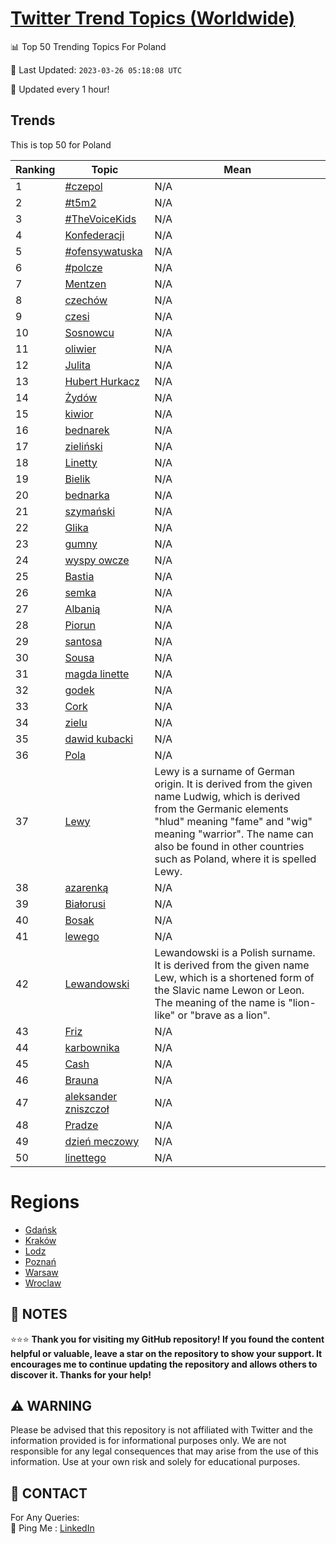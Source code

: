 [Twitter Trend Topics (Worldwide)](https://github.com/ErcinDedeoglu/Twitter-Trend-Topics)
==========


📊 Top 50 Trending Topics For Poland

📆 Last Updated: `2023-03-26 05:18:08 UTC`

🔧 Updated every 1 hour!


## Trends

This is top 50 for Poland

| Ranking | Topic | Mean |
| ------- | ------------ | ------------ |
| 1 | [#czepol](http://twitter.com/search?q=%23czepol) | N/A |
| 2 | [#t5m2](http://twitter.com/search?q=%23t5m2) | N/A |
| 3 | [#TheVoiceKids](http://twitter.com/search?q=%23TheVoiceKids) | N/A |
| 4 | [Konfederacji](http://twitter.com/search?q=Konfederacji) | N/A |
| 5 | [#ofensywatuska](http://twitter.com/search?q=%23ofensywatuska) | N/A |
| 6 | [#polcze](http://twitter.com/search?q=%23polcze) | N/A |
| 7 | [Mentzen](http://twitter.com/search?q=Mentzen) | N/A |
| 8 | [czechów](http://twitter.com/search?q=czech%c3%b3w) | N/A |
| 9 | [czesi](http://twitter.com/search?q=czesi) | N/A |
| 10 | [Sosnowcu](http://twitter.com/search?q=Sosnowcu) | N/A |
| 11 | [oliwier](http://twitter.com/search?q=oliwier) | N/A |
| 12 | [Julita](http://twitter.com/search?q=Julita) | N/A |
| 13 | [Hubert Hurkacz](http://twitter.com/search?q=Hubert+Hurkacz) | N/A |
| 14 | [Żydów](http://twitter.com/search?q=%c5%bbyd%c3%b3w) | N/A |
| 15 | [kiwior](http://twitter.com/search?q=kiwior) | N/A |
| 16 | [bednarek](http://twitter.com/search?q=bednarek) | N/A |
| 17 | [zieliński](http://twitter.com/search?q=zieli%c5%84ski) | N/A |
| 18 | [Linetty](http://twitter.com/search?q=Linetty) | N/A |
| 19 | [Bielik](http://twitter.com/search?q=Bielik) | N/A |
| 20 | [bednarka](http://twitter.com/search?q=bednarka) | N/A |
| 21 | [szymański](http://twitter.com/search?q=szyma%c5%84ski) | N/A |
| 22 | [Glika](http://twitter.com/search?q=Glika) | N/A |
| 23 | [gumny](http://twitter.com/search?q=gumny) | N/A |
| 24 | [wyspy owcze](http://twitter.com/search?q=wyspy+owcze) | N/A |
| 25 | [Bastia](http://twitter.com/search?q=Bastia) | N/A |
| 26 | [semka](http://twitter.com/search?q=semka) | N/A |
| 27 | [Albanią](http://twitter.com/search?q=Albani%c4%85) | N/A |
| 28 | [Piorun](http://twitter.com/search?q=Piorun) | N/A |
| 29 | [santosa](http://twitter.com/search?q=santosa) | N/A |
| 30 | [Sousa](http://twitter.com/search?q=Sousa) | N/A |
| 31 | [magda linette](http://twitter.com/search?q=magda+linette) | N/A |
| 32 | [godek](http://twitter.com/search?q=godek) | N/A |
| 33 | [Cork](http://twitter.com/search?q=Cork) | N/A |
| 34 | [zielu](http://twitter.com/search?q=zielu) | N/A |
| 35 | [dawid kubacki](http://twitter.com/search?q=dawid+kubacki) | N/A |
| 36 | [Pola](http://twitter.com/search?q=Pola) | N/A |
| 37 | [Lewy](http://twitter.com/search?q=Lewy) | Lewy is a surname of German origin. It is derived from the given name Ludwig, which is derived from the Germanic elements "hlud" meaning "fame" and "wig" meaning "warrior". The name can also be found in other countries such as Poland, where it is spelled Lewy. |
| 38 | [azarenką](http://twitter.com/search?q=azarenk%c4%85) | N/A |
| 39 | [Białorusi](http://twitter.com/search?q=Bia%c5%82orusi) | N/A |
| 40 | [Bosak](http://twitter.com/search?q=Bosak) | N/A |
| 41 | [lewego](http://twitter.com/search?q=lewego) | N/A |
| 42 | [Lewandowski](http://twitter.com/search?q=Lewandowski) | Lewandowski is a Polish surname. It is derived from the given name Lew, which is a shortened form of the Slavic name Lewon or Leon. The meaning of the name is "lion-like" or "brave as a lion". |
| 43 | [Friz](http://twitter.com/search?q=Friz) | N/A |
| 44 | [karbownika](http://twitter.com/search?q=karbownika) | N/A |
| 45 | [Cash](http://twitter.com/search?q=Cash) | N/A |
| 46 | [Brauna](http://twitter.com/search?q=Brauna) | N/A |
| 47 | [aleksander zniszczoł](http://twitter.com/search?q=aleksander+zniszczo%c5%82) | N/A |
| 48 | [Pradze](http://twitter.com/search?q=Pradze) | N/A |
| 49 | [dzień meczowy](http://twitter.com/search?q=dzie%c5%84+meczowy) | N/A |
| 50 | [linettego](http://twitter.com/search?q=linettego) | N/A |



# Regions

* [Gdańsk](</Poland/Gdańsk.md>)
* [Kraków](</Poland/Kraków.md>)
* [Lodz](</Poland/Lodz.md>)
* [Poznań](</Poland/Poznań.md>)
* [Warsaw](</Poland/Warsaw.md>)
* [Wroclaw](</Poland/Wroclaw.md>)



## 📝 NOTES

⭐⭐⭐ **Thank you for visiting my GitHub repository! If you found the content helpful or valuable, leave a star on the repository to show your support. It encourages me to continue updating the repository and allows others to discover it. Thanks for your help!**


## ⚠️ WARNING

Please be advised that this repository is not affiliated with Twitter and the information provided is for informational purposes only. We are not responsible for any legal consequences that may arise from the use of this information. Use at your own risk and solely for educational purposes.


## 📨 CONTACT

 For Any Queries:  
            🏓 Ping Me : [LinkedIn](https://www.linkedin.com/in/ercindedeoglu/)
